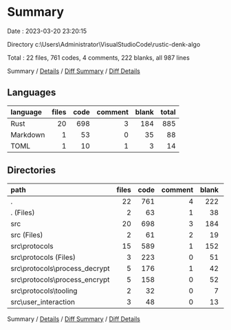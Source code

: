 # Summary

Date : 2023-03-20 23:20:15

Directory c:\\Users\\Administrator\\VisualStudioCode\\rustic-denk-algo

Total : 22 files,  761 codes, 4 comments, 222 blanks, all 987 lines

Summary / [Details](details.md) / [Diff Summary](diff.md) / [Diff Details](diff-details.md)

## Languages
| language | files | code | comment | blank | total |
| :--- | ---: | ---: | ---: | ---: | ---: |
| Rust | 20 | 698 | 3 | 184 | 885 |
| Markdown | 1 | 53 | 0 | 35 | 88 |
| TOML | 1 | 10 | 1 | 3 | 14 |

## Directories
| path | files | code | comment | blank | total |
| :--- | ---: | ---: | ---: | ---: | ---: |
| . | 22 | 761 | 4 | 222 | 987 |
| . (Files) | 2 | 63 | 1 | 38 | 102 |
| src | 20 | 698 | 3 | 184 | 885 |
| src (Files) | 2 | 61 | 2 | 19 | 82 |
| src\\protocols | 15 | 589 | 1 | 152 | 742 |
| src\\protocols (Files) | 3 | 223 | 0 | 51 | 274 |
| src\\protocols\\process_decrypt | 5 | 176 | 1 | 42 | 219 |
| src\\protocols\\process_encrypt | 5 | 158 | 0 | 52 | 210 |
| src\\protocols\\tooling | 2 | 32 | 0 | 7 | 39 |
| src\\user_interaction | 3 | 48 | 0 | 13 | 61 |

Summary / [Details](details.md) / [Diff Summary](diff.md) / [Diff Details](diff-details.md)